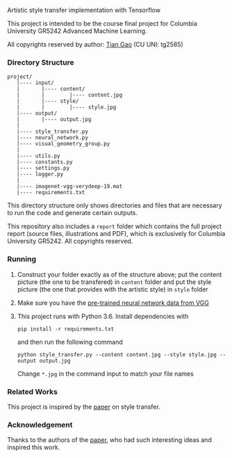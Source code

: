 Artistic style transfer implementation with Tensorflow

This project is intended to be the course final project for Columbia University GR5242 Advanced Machine Learning.

All copyrights reserved by author: [Tian Gao][email] (CU UNI: tg2585)

### Directory Structure

```
project/
   |---- input/
   |       |---- content/
   |       |        |---- content.jpg
   |       |---- style/
   |       |        |---- style.jpg
   |---- output/
   |       |---- output.jpg
   |
   |---- style_transfer.py
   |---- neural_network.py
   |---- visual_geometry_group.py
   |
   |---- utils.py
   |---- constants.py
   |---- settings.py
   |---- logger.py
   |
   |---- imagenet-vgg-verydeep-19.mat
   |---- requirements.txt
```

This directory structure only shows directories and files that are necessary to run the code and generate certain outputs.

This repository also includes a `report` folder which contains the full project report (source files, illustrations and PDF), which is exclusively for Columbia University GR5242. All copyrights reserved.

### Running

1. Construct your folder exactly as of the structure above; put the content picture (the one to be transfered) in `content` folder and put the style picture (the one that provides with the artistic style) in `style` folder

2. Make sure you have the [pre-trained neural network data from VGG][data]

3. This project runs with Python 3.6. Install dependencies with

   ```
   pip install -r requirements.txt
   ```

   and then run the following command

   ```
   python style_transfer.py --content content.jpg --style style.jpg --output output.jpg
   ```

   Change `*.jpg` in the command input to match your file names

### Related Works

This project is inspired by the [paper][paper] on style transfer.

### Acknowledgement

Thanks to the authors of the [paper][paper], who had such interesting ideas and inspired this work.

[email]: mailto:tian.gao@columbia.edu
[paper]: http://arxiv.org/pdf/1508.06576v2.pdf
[data]: http://www.vlfeat.org/matconvnet/models/beta16/imagenet-vgg-verydeep-19.mat

